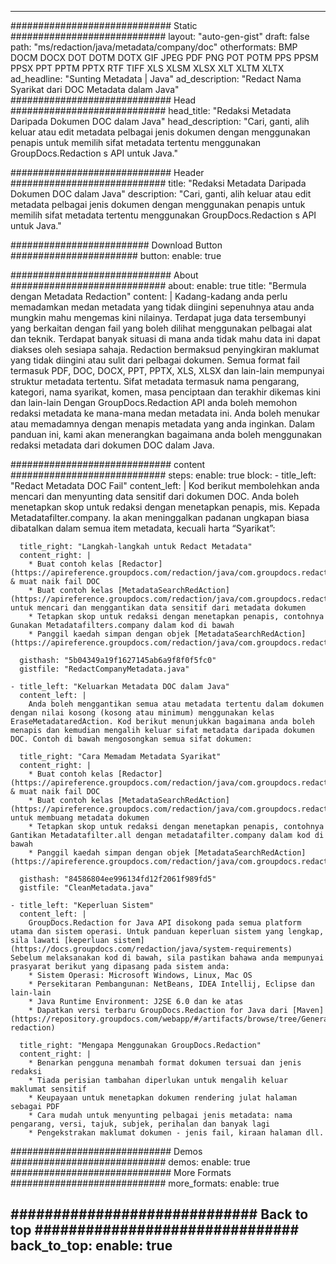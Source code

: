 
---
############################# Static ############################
layout: "auto-gen-gist" 
draft: false
path: "ms/redaction/java/metadata/company/doc"
otherformats: BMP DOCM DOCX DOT DOTM DOTX GIF JPEG PDF PNG POT POTM PPS PPSM PPSX PPT PPTM PPTX RTF TIFF XLS XLSM XLSX XLT XLTM XLTX  
ad_headline: "Sunting Metadata | Java"
ad_description: "Redact Nama Syarikat dari DOC Metadata dalam Java"
############################# Head ############################
head_title: "Redaksi Metadata Daripada Dokumen DOC dalam Java"
head_description: "Cari, ganti, alih keluar atau edit metadata pelbagai jenis dokumen dengan menggunakan penapis untuk memilih sifat metadata tertentu menggunakan GroupDocs.Redaction s API untuk Java."

############################# Header ############################
title: "Redaksi Metadata Daripada Dokumen DOC dalam Java"
description: "Cari, ganti, alih keluar atau edit metadata pelbagai jenis dokumen dengan menggunakan penapis untuk memilih sifat metadata tertentu menggunakan GroupDocs.Redaction s API untuk Java."

######################### Download Button #######################
button:
    enable: true

############################# About ############################
about:
    enable: true
    title: "Bermula dengan Metadata Redaction"
    content: |
        Kadang-kadang anda perlu memadamkan medan metadata yang tidak diingini sepenuhnya atau anda mungkin mahu mengemas kini nilainya. Terdapat juga data tersembunyi yang berkaitan dengan fail yang boleh dilihat menggunakan pelbagai alat dan teknik. Terdapat banyak situasi di mana anda tidak mahu data ini dapat diakses oleh sesiapa sahaja. Redaction bermaksud penyingkiran maklumat yang tidak diingini atau sulit dari pelbagai dokumen. Semua format fail termasuk PDF, DOC, DOCX, PPT, PPTX, XLS, XLSX dan lain-lain mempunyai struktur metadata tertentu. Sifat metadata termasuk nama pengarang, kategori, nama syarikat, komen, masa penciptaan dan terakhir dikemas kini dan lain-lain Dengan GroupDocs.Redaction API anda boleh memohon redaksi metadata ke mana-mana medan metadata ini. Anda boleh menukar atau memadamnya dengan menapis metadata yang anda inginkan. Dalam panduan ini, kami akan menerangkan bagaimana anda boleh menggunakan redaksi metadata dari dokumen DOC dalam Java.

############################# content ############################
steps:
    enable: true
    block:
    - title_left: "Redact Metadata DOC Fail"
      content_left: |
        Kod berikut membolehkan anda mencari dan menyunting data sensitif dari dokumen DOC. Anda boleh menetapkan skop untuk redaksi dengan menetapkan penapis, mis. Kepada Metadatafilter.company. Ia akan meninggalkan padanan ungkapan biasa dibatalkan dalam semua item metadata, kecuali harta “Syarikat”: 

      title_right: "Langkah-langkah untuk Redact Metadata"
      content_right: |
        * Buat contoh kelas [Redactor](https://apireference.groupdocs.com/redaction/java/com.groupdocs.redaction/Redactor) & muat naik fail DOC
        * Buat contoh kelas [MetadataSearchRedAction](https://apireference.groupdocs.com/redaction/java/com.groupdocs.redaction.redactions/MetadataSearchRedaction) untuk mencari dan menggantikan data sensitif dari metadata dokumen
        * Tetapkan skop untuk redaksi dengan menetapkan penapis, contohnya Gunakan Metadatafilters.company dalam kod di bawah
        * Panggil kaedah simpan dengan objek [MetadataSearchRedAction](https://apireference.groupdocs.com/redaction/java/com.groupdocs.redaction.redactions/MetadataSearchRedaction) 

      gisthash: "5b04349a19f1627145ab6a9f8f0f5fc0"
      gistfile: "RedactCompanyMetadata.java"
      
    - title_left: "Keluarkan Metadata DOC dalam Java"
      content_left: |
        Anda boleh menggantikan semua atau metadata tertentu dalam dokumen dengan nilai kosong (kosong atau minimum) menggunakan kelas EraseMetadataredAction. Kod berikut menunjukkan bagaimana anda boleh menapis dan kemudian mengalih keluar sifat metadata daripada dokumen DOC. Contoh di bawah mengosongkan semua sifat dokumen: 
        
      title_right: "Cara Memadam Metadata Syarikat"
      content_right: |
        * Buat contoh kelas [Redactor](https://apireference.groupdocs.com/redaction/java/com.groupdocs.redaction/Redactor) & muat naik fail DOC
        * Buat contoh kelas [MetadataSearchRedAction](https://apireference.groupdocs.com/redaction/java/com.groupdocs.redaction.redactions/MetadataSearchRedaction) untuk membuang metadata dokumen
        * Tetapkan skop untuk redaksi dengan menetapkan penapis, contohnya Gantikan Metadatafilter.all dengan metadatafilter.company dalam kod di bawah
        * Panggil kaedah simpan dengan objek [MetadataSearchRedAction](https://apireference.groupdocs.com/redaction/java/com.groupdocs.redaction.redactions/MetadataSearchRedaction) 
        
      gisthash: "84586804ee996134fd12f2061f989fd5"
      gistfile: "CleanMetadata.java"

    - title_left: "Keperluan Sistem"
      content_left: |
        GroupDocs.Redaction for Java API disokong pada semua platform utama dan sistem operasi. Untuk panduan keperluan sistem yang lengkap, sila lawati [keperluan sistem](https://docs.groupdocs.com/redaction/java/system-requirements) Sebelum melaksanakan kod di bawah, sila pastikan bahawa anda mempunyai prasyarat berikut yang dipasang pada sistem anda:
        * Sistem Operasi: Microsoft Windows, Linux, Mac OS
        * Persekitaran Pembangunan: NetBeans, IDEA Intellij, Eclipse dan lain-lain
        * Java Runtime Environment: J2SE 6.0 dan ke atas
        * Dapatkan versi terbaru GroupDocs.Redaction for Java dari [Maven](https://repository.groupdocs.com/webapp/#/artifacts/browse/tree/General/repo/com/groupdocs/groupdocs-redaction)
        
      title_right: "Mengapa Menggunakan GroupDocs.Redaction"
      content_right: |
        * Benarkan pengguna menambah format dokumen tersuai dan jenis redaksi
        * Tiada perisian tambahan diperlukan untuk mengalih keluar maklumat sensitif
        * Keupayaan untuk menetapkan dokumen rendering julat halaman sebagai PDF
        * Cara mudah untuk menyunting pelbagai jenis metadata: nama pengarang, versi, tajuk, subjek, perihalan dan banyak lagi
        * Pengekstrakan maklumat dokumen - jenis fail, kiraan halaman dll.
        

############################# Demos ############################
demos:
    enable: true
############################# More Formats ############################
more_formats:
    enable: true

############################# Back to top ###############################
back_to_top:
    enable: true
---
